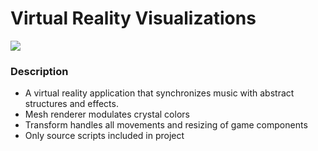 # Virtual Reality Visualizations
![](https://thumbs.gfycat.com/JoyousVengefulHorsefly-size_restricted.gif)

### Description
* A virtual reality application that synchronizes music with abstract structures and effects.
* Mesh renderer modulates crystal colors
* Transform handles all movements and resizing of game components
* Only source scripts included in project
